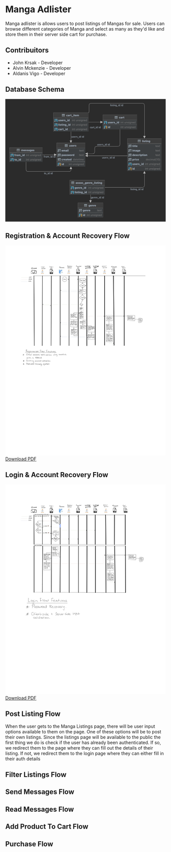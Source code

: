 # Manga Adlister
Manga adlister is allows users to post listings of Mangas for sale.
Users can browse different categories of Manga and select as many as
they'd like and store them in their server side cart for purchase.

## Contribuitors
- John Krsak        - Developer
- Alvin Mckenzie    - Developer
- Aldanis Vigo      - Developer

## Database Schema
![Database Schema](docs/img/db_schema.png)

## Registration & Account Recovery Flow
![Registration Flow](docs/img/register_flow.jpg)
<a href="docs/img/register_flow.pdf">Download PDF</a>

## Login & Account Recovery Flow
![Login Flow](docs/img/login_flow.jpg)
<a href="docs/img/login_flow.pdf">Download PDF</a>

## Post Listing Flow

When the user gets to the Manga Listings page, there will be user input options available to them on the page.
One of these options will be to post their own listings. Since the listings page will be available to the public
the first thing we do is check if the user has already been authenticated. If so, we redirect them to the page where
they can fill out the details of their listing. If not, we redirect them to the login page where they can either
fill in their auth details 

## Filter Listings Flow

## Send Messages Flow

## Read Messages Flow

## Add Product To Cart Flow

## Purchase Flow



